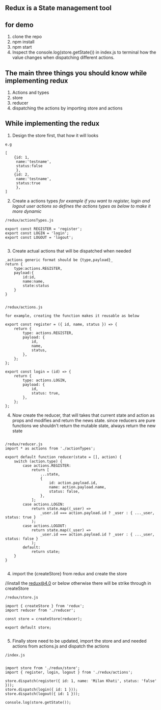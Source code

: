 ## Redux is a State management tool

## for demo

1. clone the repo
2. npm install
3. npm start
4. Inspect the console.log(store.getState()) in index.js to terminal how the
   value changes when dispatching different actions.

## The main three things you should know while implementing redux

1. Actions and types
2. store
3. reducer
4. dispatching the actions by importing store and actions

## While implementing the redux

1. Design the store first, that how it will looks

```
e.g

[
    {id: 1,
     name:'testname',
     status:false
     },
    {id: 2,
     name:'testname',
     status:true
     },
]

```

2. Create a actions types _for example if you want to register, login and logout
   user actions so defines the actions types as below to make it more dynamic_

```
/redux/actionsTypes.js

export const REGISTER = 'register';
export const LOGIN = 'login';
export const LOGOUT = 'logout';


```

3. Create actual actions that will be dispatched when needed

```
_actions generic format should be {type,payload}_
return {
    type:actions.REGISTER,
    payload:{
        id:id,
        name:name,
        state:status
    }
}


/redux/actions.js

for example, creating the function makes it reusable as below

export const register = ({ id, name, status }) => {
	return {
		type: actions.REGISTER,
		payload: {
			id,
			name,
			status,
		},
	};
};

export const login = (id) => {
	return {
		type: actions.LOGIN,
		payload: {
			id,
			status: true,
		},
	};
};

```

4. Now create the reducer, that will takes that current state and action as
   props and modifies and return the news state. since reducers are pure
   functions we shouldn't return the mutable state, always return the new state

```

/redux/reducer.js
import * as actions from './actionTypes';

export default function reducer(state = [], action) {
	switch (action.type) {
		case actions.REGISTER:
			return [
				...state,
				{
					id: action.payload.id,
					name: action.payload.name,
					status: false,
				},
			];
		case actions.LOGIN:
			return state.map((_user) =>
				_user.id === action.payload.id ? _user : { ..._user, status: true }
			);
		case actions.LOGOUT:
			return state.map((_user) =>
				_user.id === action.payload.id ? _user : { ..._user, status: false }
			);
		default:
			return state;
	}
}


```

4. import the {createStore} from redux and create the store

//install the redux@4.0 or below otherwise there will be strike through in
createStore

```
/redux/store.js

import { createStore } from 'redux';
import reducer from './reducer';

const store = createStore(reducer);

export default store;


```

5. Finally store need to be updated, import the store and and needed actions
   from actions.js and dispatch the actions

```
/index.js


import store from './redux/store';
import { register, login, logout } from './redux/actions';

store.dispatch(register({ id: 1, name: 'Milan Khati', status: 'false' }));
store.dispatch(login({ id: 1 }));
store.dispatch(logout({ id: 1 }));

console.log(store.getState());




```
